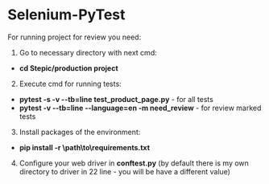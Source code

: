 # Selenium-PyTest

For running project for review you need:

1) Go to necessary directory with next cmd:
- **cd Stepic/production project**

2) Execute cmd for running tests:
- **pytest -s -v --tb=line test_product_page.py**  - for all tests
- **pytest -v --tb=line --language=en -m need_review** -  for review marked tests
3) Install packages of the environment:
- **pip install -r \path\to\requirements.txt**

4) Сonfigure your web driver in **conftest.py** (by default there is my own directory to driver in 22 line - you will be have a different value)
  